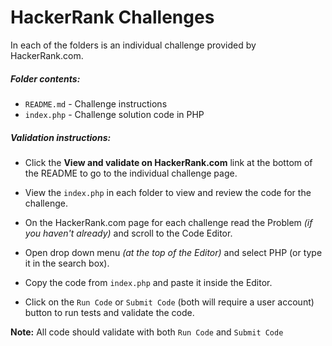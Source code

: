 # HackerRank Challenges

In each of the folders is an individual challenge provided by HackerRank.com.

##### Folder contents:
* `README.md` - Challenge instructions
* `index.php` - Challenge solution code in PHP

##### Validation instructions:
* Click the **View and validate on HackerRank.com** link at the bottom of the README to go to the individual challenge page.

* View the `index.php` in each folder to view and review the code for the challenge.

* On the HackerRank.com page for each challenge read the Problem *(if you haven't already)* and scroll to the Code Editor.

* Open drop down menu *(at the top of the Editor)* and select PHP (or type it in the search box).

* Copy the code from `index.php` and paste it inside the Editor.

* Click on the `Run Code` or `Submit Code` (both will require a user account) button to run tests and validate the code.

**Note:** All code should validate with both `Run Code` and `Submit Code`
